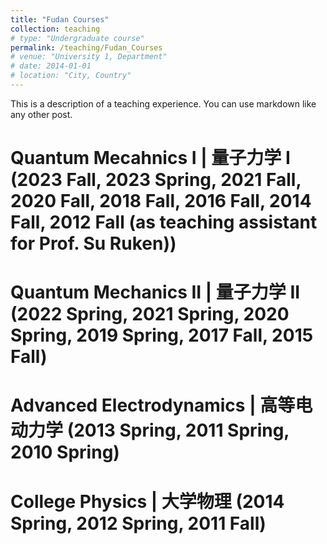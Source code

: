 ```yaml
---
title: "Fudan Courses"
collection: teaching
# type: "Undergraduate course"
permalink: /teaching/Fudan_Courses
# venue: "University 1, Department"
# date: 2014-01-01
# location: "City, Country"
---
```


This is a description of a teaching experience. You can use markdown like any other post.

Quantum Mecahnics I | 量子力学 I (2023 Fall, 2023 Spring, 2021 Fall, 2020 Fall, 2018 Fall, 2016 Fall, 2014 Fall, 2012 Fall (as teaching assistant for Prof. Su Ruken))
======

Quantum Mechanics II | 量子力学 II (2022 Spring, 2021 Spring, 2020 Spring, 2019 Spring, 2017 Fall, 2015 Fall)
======

Advanced Electrodynamics | 高等电动力学 (2013 Spring, 2011 Spring, 2010 Spring)
======

College Physics | 大学物理 (2014 Spring, 2012 Spring, 2011 Fall)
======